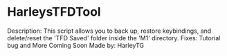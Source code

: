 # HarleysTFDTool
Description: This script allows you to back up, restore keybindings, and delete/reset the 'TFD Saved' folder inside the 'M1' directory. Fixes: Tutorial bug and More Coming Soon  Made by: HarleyTG
